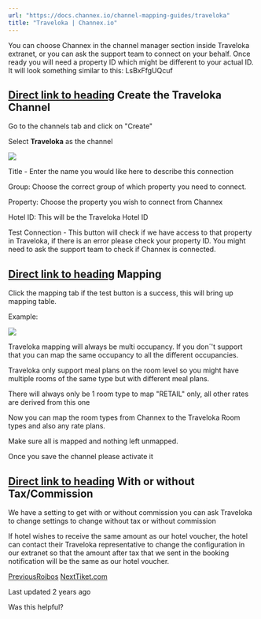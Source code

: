 ```yaml
---
url: "https://docs.channex.io/channel-mapping-guides/traveloka"
title: "Traveloka | Channex.io"
---
```


You can choose Channex in the channel manager section inside Traveloka extranet, or you can ask the support team to connect on your behalf. Once ready you will need a property ID which might be different to your actual ID. It will look something similar to this: LsBxFfgUQcuf

## [Direct link to heading](https://docs.channex.io/channel-mapping-guides/traveloka\#create-the-traveloka-channel)    Create the Traveloka Channel

Go to the channels tab and click on "Create"

Select **Traveloka** as the channel

![](https://docs.channex.io/~gitbook/image?url=https%3A%2F%2F2514252617-files.gitbook.io%2F%7E%2Ffiles%2Fv0%2Fb%2Fgitbook-x-prod.appspot.com%2Fo%2Fspaces%252F-LWLG7_BCMgWd3mn6DYg%252Fuploads%252FiavnINAoZ7vnOk214FEo%252FScreenshot%25202022-04-28%2520at%252010.01.31.png%3Falt%3Dmedia%26token%3Da7b1a3a9-bdf3-4eb3-9259-81aa27249f20&width=768&dpr=4&quality=100&sign=ea4160b8&sv=2)

Title - Enter the name you would like here to describe this connection

Group: Choose the correct group of which property you need to connect.

Property: Choose the property you wish to connect from Channex

Hotel ID: This will be the Traveloka Hotel ID

Test Connection - This button will check if we have access to that property in Traveloka, if there is an error please check your property ID. You might need to ask the support team to check if Channex is connected.

## [Direct link to heading](https://docs.channex.io/channel-mapping-guides/traveloka\#mapping)    Mapping

Click the mapping tab if the test button is a success, this will bring up mapping table.

Example:

![](https://docs.channex.io/~gitbook/image?url=https%3A%2F%2F2514252617-files.gitbook.io%2F%7E%2Ffiles%2Fv0%2Fb%2Fgitbook-x-prod.appspot.com%2Fo%2Fspaces%252F-LWLG7_BCMgWd3mn6DYg%252Fuploads%252FKnMPjPnZKiEYnXlOFgL0%252FScreenshot%25202022-04-28%2520at%252010.03.31.png%3Falt%3Dmedia%26token%3Db9c38fcc-c481-4cfa-8e4d-0aff5dd5e8cd&width=768&dpr=4&quality=100&sign=f074d95c&sv=2)

Traveloka mapping will always be multi occupancy. If you don´'t support that you can map the same occupancy to all the different occupancies.

Traveloka only support meal plans on the room level so you might have multiple rooms of the same type but with different meal plans.

There will always only be 1 room type to map "RETAIL" only, all other rates are derived from this one

Now you can map the room types from Channex to the Traveloka Room types and also any rate plans.

Make sure all is mapped and nothing left unmapped.

Once you save the channel please activate it

## [Direct link to heading](https://docs.channex.io/channel-mapping-guides/traveloka\#with-or-without-tax-commission)    With or without Tax/Commission

We have a setting to get with or without commission you can ask Traveloka to change settings to change without tax or without commission

If hotel wishes to receive the same amount as our hotel voucher, the hotel can contact their Traveloka representative to change the configuration in our extranet so that the amount after tax that we sent in the booking notification will be the same as our hotel voucher.

[PreviousRoibos](https://docs.channex.io/channel-mapping-guides/roibos) [NextTiket.com](https://docs.channex.io/channel-mapping-guides/tiket)

Last updated 2 years ago

Was this helpful?